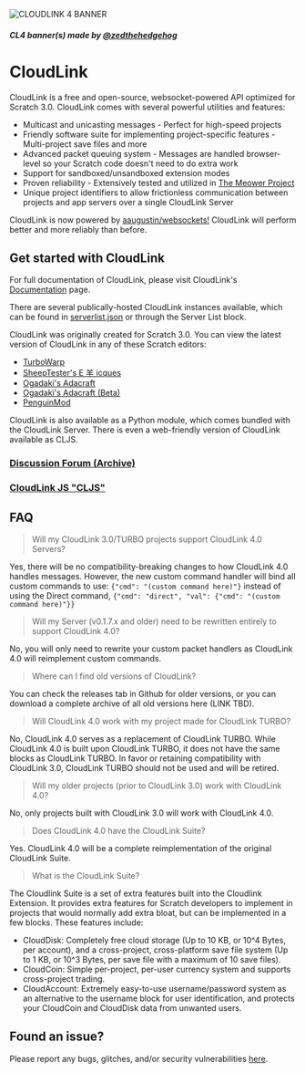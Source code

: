 ![CLOUDLINK 4 BANNER](https://user-images.githubusercontent.com/12957745/188282246-a221e66a-5d8a-4516-9ae2-79212b745d91.png)
##### CL4 banner(s) made by [@zedthehedgehog](https://github.com/zedthehedgehog)

# CloudLink
CloudLink is a free and open-source, websocket-powered API optimized for Scratch 3.0. CloudLink comes with several powerful utilities and features:
* Multicast and unicasting messages - Perfect for high-speed projects
* Friendly software suite for implementing project-specific features - Multi-project save files and more
* Advanced packet queuing system - Messages are handled browser-level so your Scratch code doesn't need to do extra work
* Support for sandboxed/unsandboxed extension modes
* Proven reliability - Extensively tested and utilized in [The Meower Project](https://github.com/meower-media-co/)
* Unique project identifiers to allow frictionless communication between projects and app servers over a single CloudLink Server

CloudLink is now powered by [aaugustin/websockets!](https://github.com/aaugustin/websockets) CloudLink will perform better and more reliably than before.

## Get started with CloudLink
For full documentation of CloudLink, please visit CloudLink's [Documentation](https://hackmd.io/g6BogABhT6ux1GA2oqaOXA) page.

There are several publically-hosted CloudLink instances available, which can be found in [serverlist.json](https://github.com/MikeDev101/cloudlink/blob/master/serverlist.json) or through the Server List block. 

CloudLink was originally created for Scratch 3.0. You can view the latest version of CloudLink in any of these Scratch editors:
- [TurboWarp](https://turbowarp.org/editor?extension=https://mikedev101.github.io/cloudlink/S4-0-nosuite.js)
- [SheepTester's E 羊 icques](https://sheeptester.github.io/scratch-gui/?url=https://mikedev101.github.io/cloudlink/S4-0-nosuite.js)
- [Ogadaki's Adacraft](https://adacraft.org/studio/)
- [Ogadaki's Adacraft (Beta)](https://beta.adacraft.org/studio/)
- [PenguinMod](https://studio.penguinmod.site/editor.html?extension=https://extensions.turbowarp.org/cloudlink.js)

CloudLink is also available as a Python module, which comes bundled with the CloudLink Server.
There is even a web-friendly version of CloudLink available as CLJS. 

### [Discussion Forum (Archive)](https://scratch.mit.edu/discuss/topic/398473)
### [CloudLink JS "CLJS"](https://www.npmjs.com/package/@williamhorning/cloudlink)

## FAQ
> Will my CloudLink 3.0/TURBO projects support CloudLink 4.0 Servers?

Yes, there will be no compatibility-breaking changes to how CloudLink 4.0 handles messages. However, the new custom command handler will bind all custom commands to use: `{"cmd": "(custom command here)"}` instead of using the Direct command, `{"cmd": "direct", "val": {"cmd": "(custom command here)"}}`

> Will my Server (v0.1.7.x and older) need to be rewritten entirely to support CloudLink 4.0?

No, you will only need to rewrite your custom packet handlers as CloudLink 4.0 will reimplement custom commands.

> Where can I find old versions of CloudLink?

You can check the releases tab in Github for older versions, or you can download a complete archive of all old versions here (LINK TBD).

> Will CloudLink 4.0 work with my project made for CloudLink TURBO?

No, CloudLink 4.0 serves as a replacement of CloudLink TURBO. While CloudLink 4.0 is built upon CloudLink TURBO, it does not have the same blocks as CloudLink TURBO. In favor or retaining compatibility with CloudLink 3.0, CloudLink TURBO should not be used and will be retired.

> Will my older projects (prior to CloudLink 3.0) work with CloudLink 4.0?

No, only projects built with CloudLink 3.0 will work with CloudLink 4.0.

> Does CloudLink 4.0 have the CloudLink Suite?

Yes. CloudLink 4.0 will be a complete reimplementation of the original CloudLink Suite. 

> What is the CloudLink Suite?

The Cloudlink Suite is a set of extra features built into the Cloudlink Extension. It provides extra features for Scratch developers to implement in projects that would normally add extra bloat, but can be implemented in a few blocks. These features include:
* CloudDisk: Completely free cloud storage (Up to 10 KB, or 10^4 Bytes, per account), and a cross-project, cross-platform save file system (Up to 1 KB, or 10^3 Bytes, per save file with a maximum of 10 save files).
* CloudCoin: Simple per-project, per-user currency system and supports cross-project trading.
* CloudAccount: Extremely easy-to-use username/password system as an alternative to the username block for user identification, and protects your CloudCoin and CloudDisk data from unwanted users.

## Found an issue?
Please report any bugs, glitches, and/or security vulnerabilities [here](https://github.com/MikeDev101/cloudlink/issues).
